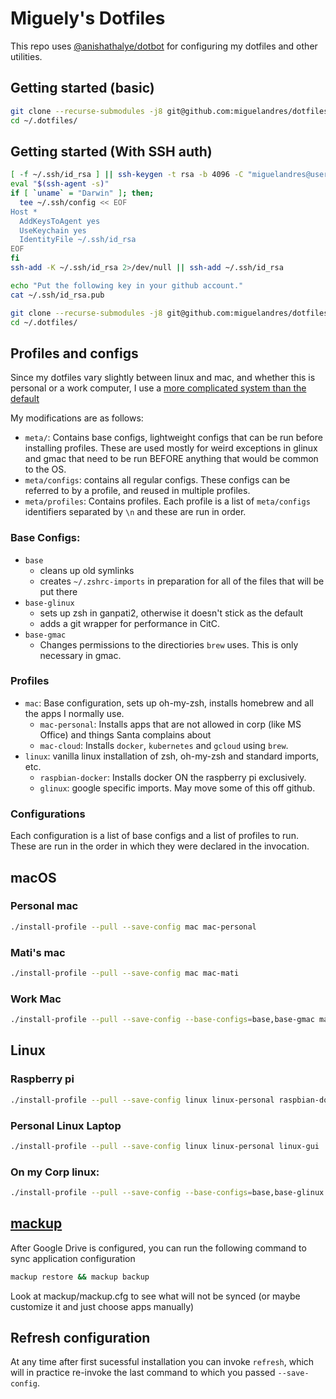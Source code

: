# Miguely's Dotfiles

This repo uses [@anishathalye/dotbot](http://github.com/anishathalye/dotbot) for configuring my dotfiles and other utilities.

## Getting started (basic)


```sh
git clone --recurse-submodules -j8 git@github.com:miguelandres/dotfiles.git ~/.dotfiles/
cd ~/.dotfiles/
```

## Getting started (With SSH auth)


```sh
[ -f ~/.ssh/id_rsa ] || ssh-keygen -t rsa -b 4096 -C "miguelandres@users.noreply.github.com"
eval "$(ssh-agent -s)"
if [ `uname` = "Darwin" ]; then;
  tee ~/.ssh/config << EOF
Host *
  AddKeysToAgent yes
  UseKeychain yes
  IdentityFile ~/.ssh/id_rsa
EOF
fi
ssh-add -K ~/.ssh/id_rsa 2>/dev/null || ssh-add ~/.ssh/id_rsa

echo "Put the following key in your github account."
cat ~/.ssh/id_rsa.pub

git clone --recurse-submodules -j8 git@github.com:miguelandres/dotfiles.git ~/.dotfiles/
cd ~/.dotfiles/
```


## Profiles and configs

Since my dotfiles vary slightly between linux and mac, and whether this is personal or a work computer, I use a [more complicated system than the default](https://github.com/anishathalye/dotbot/wiki/Tips-and-Tricks#more-advanced-setup)

My modifications are as follows:

* `meta/`: Contains base configs, lightweight configs that can be run before installing profiles. These are used mostly for weird exceptions in glinux and gmac that need to be run BEFORE anything that would be common to the OS.
* `meta/configs`: contains all regular configs. These configs can be referred to by a profile, and reused in multiple profiles.
* `meta/profiles`: Contains profiles. Each profile is a list of `meta/configs` identifiers separated by `\n` and these are run in order.

### Base Configs:
* `base`
  * cleans up old symlinks
  * creates `~/.zshrc-imports` in preparation for all of the files that will be put there
* `base-glinux`
  * sets up zsh in ganpati2, otherwise it doesn't stick as the default
  * adds a git wrapper for performance in CitC.
* `base-gmac`
  * Changes permissions to the directiories `brew` uses. This is only necessary in gmac.

### Profiles
* `mac`: Base configuration, sets up oh-my-zsh, installs homebrew and all the apps I normally use.
  * `mac-personal`: Installs apps that are not allowed in corp (like MS Office) and things Santa complains about
  * `mac-cloud`: Installs  `docker`, `kubernetes` and `gcloud` using `brew`.
* `linux`: vanilla linux installation of zsh, oh-my-zsh and standard imports, etc.
  * `raspbian-docker`: Installs docker ON the raspberry pi exclusively.
  * `glinux`: google specific imports. May move some of this off github.

### Configurations
Each configuration is a list of base configs and a list of profiles to run. These are run in the order in which they were declared in the invocation.

## macOS

### Personal mac

```sh
./install-profile --pull --save-config mac mac-personal
```

### Mati's mac

```sh
./install-profile --pull --save-config mac mac-mati
```

### Work Mac

```sh
./install-profile --pull --save-config --base-configs=base,base-gmac mac mac-corp
```


## Linux
### Raspberry pi

```sh
./install-profile --pull --save-config linux linux-personal raspbian-docker docker-home-server
```

### Personal Linux Laptop

```sh
./install-profile --pull --save-config linux linux-personal linux-gui
```

### On my Corp linux:

```sh
./install-profile --pull --save-config --base-configs=base,base-glinux linux glinux
```

## [mackup](https://github.com/lra/mackup)

After Google Drive is configured, you can run the following command to sync application configuration
```sh
mackup restore && mackup backup
```

Look at mackup/mackup.cfg to see what will not be synced (or maybe customize it and just choose apps manually)


## Refresh configuration

At any time after first sucessful installation you can invoke `refresh`, which will in practice re-invoke the last command to which you passed `--save-config`.
